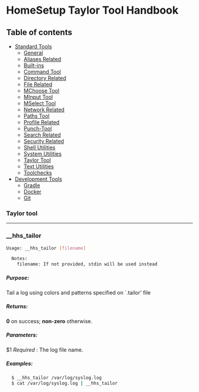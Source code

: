 # HomeSetup Taylor Tool Handbook

## Table of contents

<!-- toc -->
- [Standard Tools](../../functions.md#standard-tools)
  * [General](general.md)
  * [Aliases Related](aliases-related.md)
  * [Built-ins](built-ins.md)
  * [Command Tool](command-tool.md)
  * [Directory Related](directory-related.md)
  * [File Related](file-related.md)
  * [MChoose Tool](mchoose-tool.md)
  * [MInput Tool](minput-tool.md)
  * [MSelect Tool](mselect-tool.md)
  * [Network Related](network-related.md)
  * [Paths Tool](paths-tool.md)
  * [Profile Related](profile-related.md)
  * [Punch-Tool](punch-tool.md)
  * [Search Related](search-related.md)
  * [Security Related](security-related.md)
  * [Shell Utilities](shell-utilities.md)
  * [System Utilities](system-utilities.md)
  * [Taylor Tool](taylor-tool.md)
  * [Text Utilities](text-utilities.md)
  * [Toolchecks](toolchecks.md)
- [Development Tools](../../functions.md#development-tools)
  * [Gradle](../dev-tools/gradle-tools.md)
  * [Docker](../dev-tools/docker-tools.md)
  * [Git](../dev-tools/git-tools.md)
<!-- tocstop -->


### Taylor tool

------
### __hhs_tailor

```bash
Usage: __hhs_tailor [filename]

  Notes:
    filename: If not provided, stdin will be used instead
```

##### **Purpose**:

Tail a log using colors and patterns specified on `.tailor' file

##### **Returns**:

**0** on success; **non-zero** otherwise.

##### **Parameters**: 

  $1 _Required_ : The log file name.

##### **Examples:**

```bash
  $ __hhs_tailor /var/log/syslog.log
  $ cat /var/log/syslog.log | __hhs_tailor
```
